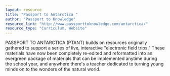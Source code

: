 ```yaml
---
layout: resource
title: "Passport to Antarctica "
author: "Passport to Knowledge"
resource_link: "http://www.passporttoknowledge.com/antarctica/"
resource_type: "Curriculum, Website"
---
```


PASSPORT TO ANTARCTICA (PTANT) builds on resources originally gathered to support a series of live, interactive "electronic field trips." These materials have now been completely re-edited and reformatted into an evergreen package of materials that can be implemented anytime during the school year, and anywhere there's a teacher dedicated to turning young minds on to the wonders of the natural world.
